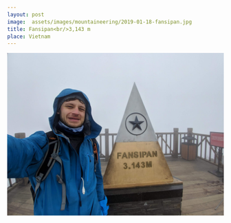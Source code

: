 ```yaml
---
layout: post
image:  assets/images/mountaineering/2019-01-18-fansipan.jpg
title: Fansipan<br/>3,143 m
place: Vietnam
---
```


![Me](/assets/images/mountaineering/2019-01-18-fansipan-me.jpg)
